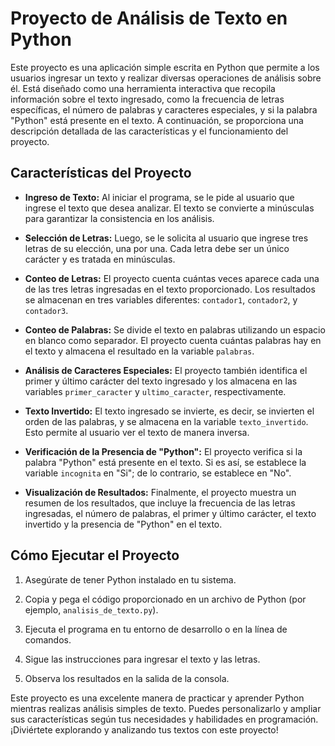 # Proyecto de Análisis de Texto en Python

Este proyecto es una aplicación simple escrita en Python que permite a los usuarios ingresar un texto y realizar diversas operaciones de análisis sobre él. Está diseñado como una herramienta interactiva que recopila información sobre el texto ingresado, como la frecuencia de letras específicas, el número de palabras y caracteres especiales, y si la palabra "Python" está presente en el texto. A continuación, se proporciona una descripción detallada de las características y el funcionamiento del proyecto.

## Características del Proyecto

- **Ingreso de Texto:** Al iniciar el programa, se le pide al usuario que ingrese el texto que desea analizar. El texto se convierte a minúsculas para garantizar la consistencia en los análisis.

- **Selección de Letras:** Luego, se le solicita al usuario que ingrese tres letras de su elección, una por una. Cada letra debe ser un único carácter y es tratada en minúsculas.

- **Conteo de Letras:** El proyecto cuenta cuántas veces aparece cada una de las tres letras ingresadas en el texto proporcionado. Los resultados se almacenan en tres variables diferentes: `contador1`, `contador2`, y `contador3`.

- **Conteo de Palabras:** Se divide el texto en palabras utilizando un espacio en blanco como separador. El proyecto cuenta cuántas palabras hay en el texto y almacena el resultado en la variable `palabras`.

- **Análisis de Caracteres Especiales:** El proyecto también identifica el primer y último carácter del texto ingresado y los almacena en las variables `primer_caracter` y `ultimo_caracter`, respectivamente.

- **Texto Invertido:** El texto ingresado se invierte, es decir, se invierten el orden de las palabras, y se almacena en la variable `texto_invertido`. Esto permite al usuario ver el texto de manera inversa.

- **Verificación de la Presencia de "Python":** El proyecto verifica si la palabra "Python" está presente en el texto. Si es así, se establece la variable `incognita` en "Si"; de lo contrario, se establece en "No".

- **Visualización de Resultados:** Finalmente, el proyecto muestra un resumen de los resultados, que incluye la frecuencia de las letras ingresadas, el número de palabras, el primer y último carácter, el texto invertido y la presencia de "Python" en el texto.

## Cómo Ejecutar el Proyecto

1. Asegúrate de tener Python instalado en tu sistema.

2. Copia y pega el código proporcionado en un archivo de Python (por ejemplo, `analisis_de_texto.py`).

3. Ejecuta el programa en tu entorno de desarrollo o en la línea de comandos.

4. Sigue las instrucciones para ingresar el texto y las letras.

5. Observa los resultados en la salida de la consola.

Este proyecto es una excelente manera de practicar y aprender Python mientras realizas análisis simples de texto. Puedes personalizarlo y ampliar sus características según tus necesidades y habilidades en programación. ¡Diviértete explorando y analizando tus textos con este proyecto!

